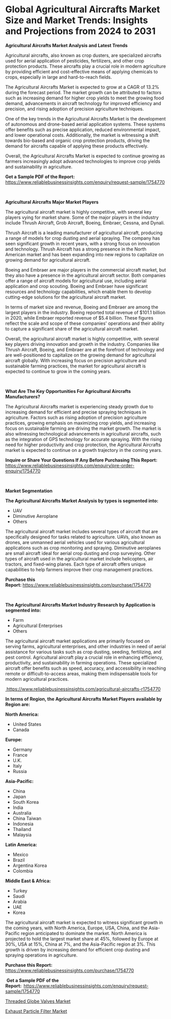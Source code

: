 <p><h1>Global Agricultural Aircrafts Market Size and Market Trends: Insights and Projections from 2024 to 2031</h1></p><p><strong>Agricultural Aircrafts Market Analysis and Latest Trends</strong></p>
<p><p>Agricultural aircrafts, also known as crop dusters, are specialized aircrafts used for aerial application of pesticides, fertilizers, and other crop protection products. These aircrafts play a crucial role in modern agriculture by providing efficient and cost-effective means of applying chemicals to crops, especially in large and hard-to-reach fields.</p><p>The Agricultural Aircrafts Market is expected to grow at a CAGR of 13.2% during the forecast period. The market growth can be attributed to factors such as increasing demand for higher crop yields to meet the growing food demand, advancements in aircraft technology for improved efficiency and precision, and rising adoption of precision agriculture techniques.</p><p>One of the key trends in the Agricultural Aircrafts Market is the development of autonomous and drone-based aerial application systems. These systems offer benefits such as precise application, reduced environmental impact, and lower operational costs. Additionally, the market is witnessing a shift towards bio-based and organic crop protection products, driving the demand for aircrafts capable of applying these products effectively.</p><p>Overall, the Agricultural Aircrafts Market is expected to continue growing as farmers increasingly adopt advanced technologies to improve crop yields and sustainability in agriculture.</p></p>
<p><strong>Get a Sample PDF of the Report:&nbsp;</strong> <a href="https://www.reliablebusinessinsights.com/enquiry/request-sample/1754770">https://www.reliablebusinessinsights.com/enquiry/request-sample/1754770</a></p>
<p>&nbsp;</p>
<p><strong>Agricultural Aircrafts Major Market Players</strong></p>
<p><p>The agricultural aircraft market is highly competitive, with several key players vying for market share. Some of the major players in the industry include Thrush Aircraft, Grob Aircraft, Boeing, Embraer, Cessna, and Dynali.</p><p>Thrush Aircraft is a leading manufacturer of agricultural aircraft, producing a range of models for crop dusting and aerial spraying. The company has seen significant growth in recent years, with a strong focus on innovation and technology. Thrush Aircraft has a strong presence in the North American market and has been expanding into new regions to capitalize on growing demand for agricultural aircraft.</p><p>Boeing and Embraer are major players in the commercial aircraft market, but they also have a presence in the agricultural aircraft sector. Both companies offer a range of aircraft models for agricultural use, including aerial application and crop scouting. Boeing and Embraer have significant resources and technology capabilities, which enable them to develop cutting-edge solutions for the agricultural aircraft market.</p><p>In terms of market size and revenue, Boeing and Embraer are among the largest players in the industry. Boeing reported total revenue of $101.1 billion in 2020, while Embraer reported revenue of $5.4 billion. These figures reflect the scale and scope of these companies' operations and their ability to capture a significant share of the agricultural aircraft market.</p><p>Overall, the agricultural aircraft market is highly competitive, with several key players driving innovation and growth in the industry. Companies like Thrush Aircraft, Boeing, and Embraer are at the forefront of technology and are well-positioned to capitalize on the growing demand for agricultural aircraft globally. With increasing focus on precision agriculture and sustainable farming practices, the market for agricultural aircraft is expected to continue to grow in the coming years.</p></p>
<p>&nbsp;</p>
<p><strong>What Are The Key Opportunities For Agricultural Aircrafts Manufacturers?</strong></p>
<p><p>The Agricultural Aircrafts market is experiencing steady growth due to increasing demand for efficient and precise spraying techniques in agriculture. Factors such as rising adoption of precision agriculture practices, growing emphasis on maximizing crop yields, and increasing focus on sustainable farming are driving the market growth. The market is also witnessing technological advancements in agricultural aircrafts, such as the integration of GPS technology for accurate spraying. With the rising need for higher productivity and crop protection, the Agricultural Aircrafts market is expected to continue on a growth trajectory in the coming years.</p></p>
<p><strong>Inquire or Share Your Questions If Any Before Purchasing This Report:</strong> <a href="https://www.reliablebusinessinsights.com/enquiry/pre-order-enquiry/1754770">https://www.reliablebusinessinsights.com/enquiry/pre-order-enquiry/1754770</a></p>
<p>&nbsp;</p>
<p><strong>Market Segmentation</strong></p>
<p><strong>The Agricultural Aircrafts Market Analysis by types is segmented into:</strong></p>
<p><ul><li>UAV</li><li>Diminutive Aeroplane</li><li>Others</li></ul></p>
<p><p>The agricultural aircraft market includes several types of aircraft that are specifically designed for tasks related to agriculture. UAVs, also known as drones, are unmanned aerial vehicles used for various agricultural applications such as crop monitoring and spraying. Diminutive aeroplanes are small aircraft ideal for aerial crop dusting and crop surveying. Other types of aircraft used in the agricultural market include helicopters, air tractors, and fixed-wing planes. Each type of aircraft offers unique capabilities to help farmers improve their crop management practices.</p></p>
<p><strong>Purchase this Report:&nbsp;</strong><a href="https://www.reliablebusinessinsights.com/purchase/1754770">https://www.reliablebusinessinsights.com/purchase/1754770</a></p>
<p>&nbsp;</p>
<p><strong>The Agricultural Aircrafts Market Industry Research by Application is segmented into:</strong></p>
<p><ul><li>Farm</li><li>Agricultural Enterprises</li><li>Others</li></ul></p>
<p><p>The agricultural aircraft market applications are primarily focused on serving farms, agricultural enterprises, and other industries in need of aerial assistance for various tasks such as crop dusting, seeding, fertilizing, and pest control. Agricultural aircraft play a crucial role in enhancing efficiency, productivity, and sustainability in farming operations. These specialized aircraft offer benefits such as speed, accuracy, and accessibility in reaching remote or difficult-to-access areas, making them indispensable tools for modern agricultural practices.</p></p>
<p><a href="https://www.reliablebusinessinsights.com/agricultural-aircrafts-r1754770">&nbsp;https://www.reliablebusinessinsights.com/agricultural-aircrafts-r1754770</a></p>
<p><strong>In terms of Region, the Agricultural Aircrafts Market Players available by Region are:</strong></p>
<p>
    <p> <strong> North America: </strong>
        <ul>
            <li>United States</li>
            <li>Canada</li>
        </ul>
        </p> 
    <p> <strong> Europe: </strong>
        <ul>
            <li>Germany</li>
            <li>France</li>
            <li>U.K.</li>
            <li>Italy</li>
            <li>Russia</li>
        </ul>
        </p> 
    <p> <strong> Asia-Pacific: </strong>
        <ul>
            <li>China</li>
            <li>Japan</li>
            <li>South Korea</li>
            <li>India</li>
            <li>Australia</li>
            <li>China Taiwan</li>
            <li>Indonesia</li>
            <li>Thailand</li>
            <li>Malaysia</li>
        </ul>
        </p> 
    <p> <strong> Latin America: </strong>
        <ul>
            <li>Mexico</li>
            <li>Brazil</li>
            <li>Argentina Korea</li>
            <li>Colombia</li>
        </ul>
        </p> 
    <p> <strong> Middle East & Africa: </strong>
        <ul>
            <li>Turkey</li>
            <li>Saudi</li>
            <li>Arabia</li>
            <li>UAE</li>
            <li>Korea</li>
        </ul>
    </p>
    </p>
<p><p>The agricultural aircraft market is expected to witness significant growth in the coming years, with North America, Europe, USA, China, and the Asia-Pacific region anticipated to dominate the market. North America is projected to hold the largest market share at 45%, followed by Europe at 30%, USA at 15%, China at 7%, and the Asia-Pacific region at 3%. This growth is driven by increasing demand for efficient crop dusting and spraying operations in agriculture.</p></p>
<p><strong>Purchase this Report: </strong><a href="https://www.reliablebusinessinsights.com/purchase/1754770">https://www.reliablebusinessinsights.com/purchase/1754770</a></p>
<p>&nbsp;<strong>Get a Sample PDF of the Report:&nbsp;&nbsp;</strong><a href="https://www.reliablebusinessinsights.com/enquiry/request-sample/1754770">https://www.reliablebusinessinsights.com/enquiry/request-sample/1754770</a></p>
<p><strong></strong></p>
<p><p><a href="https://issuu.com/reportprime-2/docs/threaded-globe-valves-market-size-2030.pptx">Threaded Globe Valves Market</a></p><p><a href="https://github.com/timeliteaut/Market-Research-Report-List-3/blob/main/exhaust-particle-filter-market.md">Exhaust Particle Filter Market</a></p></p>